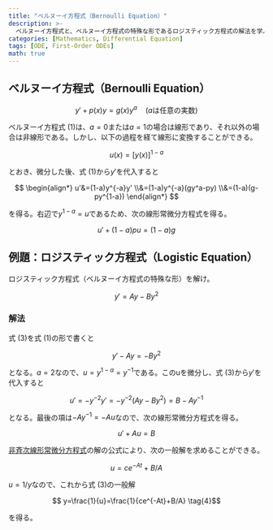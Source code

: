 ```yaml
---
title: "ベルヌーイ方程式（Bernoulli Equation）"
description: >-
  ベルヌーイ方程式と、ベルヌーイ方程式の特殊な形であるロジスティック方程式の解法を学ぶ。
categories: [Mathematics, Differential Equation]
tags: [ODE, First-Order ODEs]
math: true
---
```


## ベルヌーイ方程式（Bernoulli Equation）

$$ y'+p(x)y=g(x)y^a\quad \text{(}a\text{は任意の実数)}  \tag{1} $$

ベルヌーイ方程式 (1)は、$a=0$または$a=1$の場合は線形であり、それ以外の場合は非線形である。しかし、以下の過程を経て線形に変換することができる。

$$ u(x)=[y(x)]^{1-a} $$

とおき、微分した後、式 (1)から$y'$を代入すると

$$ \begin{align*}
u'&=(1-a)y^{-a}y'
\\&=(1-a)y^{-a}(gy^a-py) 
\\&=(1-a)(g-py^{1-a})
\end{align*} $$

を得る。右辺で$y^{1-a}=u$であるため、次の線形常微分方程式を得る。

$$ u'+(1-a)pu=(1-a)g \tag{2} $$

## 例題：ロジスティック方程式（Logistic Equation）
ロジスティック方程式（ベルヌーイ方程式の特殊な形）を解け。

$$ y'=Ay-By^2 \tag{3} $$

### 解法
式 (3)を式 (1)の形で書くと

$$ y'-Ay=-By^2 $$

となる。$a=2$なので、$u=y^{1-a}=y^{-1}$である。このuを微分し、式 (3)から$y'$を代入すると

$$ u'=-y^{-2}y'=-y^{-2}(Ay-By^2)=B-Ay^{-1} $$

となる。最後の項は$-Ay^{-1}=-Au$なので、次の線形常微分方程式を得る。

$$ u'+Au=B $$

[非斉次線形常微分方程式](/posts/Solution-of-First-Order-Linear-ODE/#非斉次線形常微分方程式)の解の公式により、次の一般解を求めることができる。

$$ u=ce^{-At}+B/A $$

$u=1/y$なので、これから式 (3)の一般解

$$ y=\frac{1}{u}=\frac{1}{ce^{-At}+B/A} \tag{4}$$

を得る。